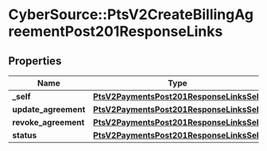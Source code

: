 # CyberSource::PtsV2CreateBillingAgreementPost201ResponseLinks

## Properties
Name | Type | Description | Notes
------------ | ------------- | ------------- | -------------
**_self** | [**PtsV2PaymentsPost201ResponseLinksSelf**](PtsV2PaymentsPost201ResponseLinksSelf.md) |  | [optional] 
**update_agreement** | [**PtsV2PaymentsPost201ResponseLinksSelf**](PtsV2PaymentsPost201ResponseLinksSelf.md) |  | [optional] 
**revoke_agreement** | [**PtsV2PaymentsPost201ResponseLinksSelf**](PtsV2PaymentsPost201ResponseLinksSelf.md) |  | [optional] 
**status** | [**PtsV2PaymentsPost201ResponseLinksSelf**](PtsV2PaymentsPost201ResponseLinksSelf.md) |  | [optional] 


